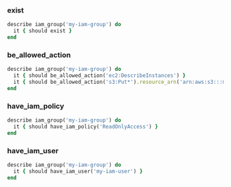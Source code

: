 ### exist

```ruby
describe iam_group('my-iam-group') do
  it { should exist }
end
```

### be_allowed_action

```ruby
describe iam_group('my-iam-group') do
  it { should be_allowed_action('ec2:DescribeInstances') }
  it { should be_allowed_action('s3:Put*').resource_arn('arn:aws:s3:::my-bucket-name/*') }
end
```

### have_iam_policy

```ruby
describe iam_group('my-iam-group') do
  it { should have_iam_policy('ReadOnlyAccess') }
end
```

### have_iam_user

```ruby
describe iam_group('my-iam-group') do
  it { should have_iam_user('my-iam-user') }
end
```
